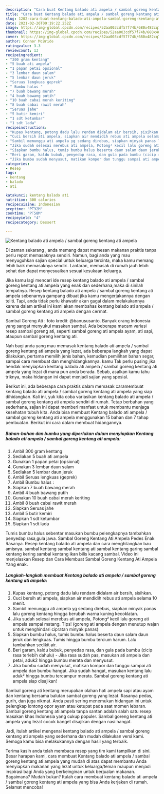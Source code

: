 ```yaml
---
description: "Cara buat Kentang balado ati ampela / sambal goreng kentang ati ampela yang enak Untuk Jualan"
title: "Cara buat Kentang balado ati ampela / sambal goreng kentang ati ampela yang enak Untuk Jualan"
slug: 1202-cara-buat-kentang-balado-ati-ampela-sambal-goreng-kentang-ati-ampela-yang-enak-untuk-jualan
date: 2021-02-26T09:19:22.252Z
image: https://img-global.cpcdn.com/recipes/52aa003cdf57f74b/680x482cq70/kentang-balado-ati-ampela-sambal-goreng-kentang-ati-ampela-foto-resep-utama.jpg
thumbnail: https://img-global.cpcdn.com/recipes/52aa003cdf57f74b/680x482cq70/kentang-balado-ati-ampela-sambal-goreng-kentang-ati-ampela-foto-resep-utama.jpg
cover: https://img-global.cpcdn.com/recipes/52aa003cdf57f74b/680x482cq70/kentang-balado-ati-ampela-sambal-goreng-kentang-ati-ampela-foto-resep-utama.jpg
author: Connor McBride
ratingvalue: 3.3
reviewcount: 13
recipeingredient:
- "300 gram kentang"
- "5 buah ati ampela"
- "1 papan petai opsional"
- "3 lembar daun salam"
- "5 lembar daun jeruk"
- "Seruas lengkuas geprek"
- " Bumbu halus "
- "7 buah bawang merah"
- "4 buah bawang putih"
- "10 buah cabai merah keriting"
- "8 buah cabai rawit merah"
- "Seruas jahe"
- "5 butir kemiri"
- "1 sdt ketumbar"
- "1 sdt lada"
recipeinstructions:
- "Kupas kentang, potong dadu lalu rendam didalam air bersih, sisihkan."
- "Cuci bersih ati ampela, siapkan air mendidih rebus ati ampela selama 10 menit."
- "Sambil menunggu ati ampela yg sedang direbus, siapkan minyak panas lalu goreng kentang hingga berubah warna kuning kecoklatan."
- "Jika sudah selesai merebus ati ampela, Potong² kecil lalu goreng ati ampela sampai matang. Tips! (goreng ati ampela dengan menutup wajan untuk menghindari cipratan minyak panas)"
- "Siapkan bumbu halus, tumis bumbu halus beserta daun salam daun jeruk dan lengkuas. Tumis hingga bumbu tercium harum. Lalu tambahkan sedikit air."
- "Beri garam, kaldu bubuk, penyedap rasa, dan gula pada bumbu (cicip rasa terlebih dahulu) Jika rasa sudah pas, masukan ati ampela dan petai, aduk2 hingga bumbu merata dan menyusut."
- "Jika bumbu sudah menyusut, matikan kompor dan tunggu sampai ati ampela dan bumbu hangat. Jika sudah hangat, masukan kentang lalu aduk² hingga bumbu tercampur merata. Sambal goreng kentang ati ampela siap disajikan!"
categories:
- Resep
tags:
- kentang
- balado
- ati

katakunci: kentang balado ati 
nutrition: 300 calories
recipecuisine: Indonesian
preptime: "PT32M"
cooktime: "PT58M"
recipeyield: "4"
recipecategory: Dessert

---
```



![Kentang balado ati ampela / sambal goreng kentang ati ampela](https://img-global.cpcdn.com/recipes/52aa003cdf57f74b/680x482cq70/kentang-balado-ati-ampela-sambal-goreng-kentang-ati-ampela-foto-resep-utama.jpg)

Di zaman  sekarang , anda memang dapat memesan makanan praktis tanpa perlu repot memasaknya sendiri. Namun, bagi anda yang mau menyuguhkan sajian special untuk keluarga tercinta, maka kamu memang lebih baik memasaknya sendiri. Lantaran, memasak di rumah jauh lebih sehat dan dapat menyesuaikan sesuai kesukaan keluarga.

Jika kamu lagi mencari ide resep kentang balado ati ampela / sambal goreng kentang ati ampela yang enak dan sederhana,maka di sinilah tempatnya. Resep kentang balado ati ampela / sambal goreng kentang ati ampela  sebenarnya gampang dibuat jika kamu mengerjakannya dengan teliti. Tapi, anda tidak perlu khawatir akan gagal dalam melakukannya 
karena dalam artikel ini kami akan membahas kentang balado ati ampela / sambal goreng kentang ati ampela dengan cermat.  

Sambal Goreng Ati : foto kredit: @banususanto. Banyak orang Indonesia yang sangat menyukui masakan sambal. Ada beberapa macam variasi resep sambal goreng ati, seperti sambal goreng ati ampela ayam, ati sapi, ataupun sambal goreng kentang ati.

Nah bagi anda yang mau memasak kentang balado ati ampela / sambal goreng kentang ati ampela yang lezat, ada beberapa langkah yang dapat dilakukan, pertama memilih jenis bahan, kemudian pemilihan bahan segar, sampai cara membuat dan menghidangkannya. kamu Tak perlu pusing jika hendak menyiapkan kentang balado ati ampela / sambal goreng kentang ati ampela yang lezat di mana pun anda berada. Sebab, asalkan kamu  tahu triknya, maka hidangan ini dapat menjadi sajian yang spesial.

Berikut ini, ada beberapa cara praktis  dalam memasak caramembuat kentang balado ati ampela / sambal goreng kentang ati ampela yang siap dihidangkan. Kali ini, yuk kita coba variasikan kentang balado ati ampela / sambal goreng kentang ati ampela sendiri di rumah. Tetap berbahan yang sederhana, sajian ini dapat memberi manfaat untuk membantu menjaga kesehatan tubuh kita. Anda bisa membuat Kentang balado ati ampela / sambal goreng kentang ati ampela menggunakan 15 bahan dan 7 tahap pembuatan. Berikut ini cara dalam membuat hidangannya.

<!--inarticleads1-->

##### Bahan-bahan dan bumbu yang diperlukan dalam menyiapkan Kentang balado ati ampela / sambal goreng kentang ati ampela:

1. Ambil 300 gram kentang
1. Sediakan 5 buah ati ampela
1. Gunakan 1 papan petai (opsional)
1. Gunakan 3 lembar daun salam
1. Sediakan 5 lembar daun jeruk
1. Ambil Seruas lengkuas (geprek)
1. Ambil  Bumbu halus :
1. Siapkan 7 buah bawang merah
1. Ambil 4 buah bawang putih
1. Gunakan 10 buah cabai merah keriting
1. Ambil 8 buah cabai rawit merah
1. Siapkan Seruas jahe
1. Ambil 5 butir kemiri
1. Siapkan 1 sdt ketumbar
1. Siapkan 1 sdt lada


Tumis bumbu halus sebentar masukan bumbu pelengkapnya tambahkan penyedap rasa,gula jawa. Sambal Goreng Kentang Ati Ampela Pedes Enak Rasanya. Resep kentang balado ati ampela dan cara menghilangkan bau amisnya. sambal kentang sambal kentang ati sambal kentang garing sambal kentang kering sambal kentang ikan bilis kacang sambal. Video ini menjelaskan Resep dan Cara Membuat Sambal Goreng Kentang Ati Ampela Yang enak. 

<!--inarticleads2-->

##### Langkah-langkah membuat Kentang balado ati ampela / sambal goreng kentang ati ampela:

1. Kupas kentang, potong dadu lalu rendam didalam air bersih, sisihkan.
1. Cuci bersih ati ampela, siapkan air mendidih rebus ati ampela selama 10 menit.
1. Sambil menunggu ati ampela yg sedang direbus, siapkan minyak panas lalu goreng kentang hingga berubah warna kuning kecoklatan.
1. Jika sudah selesai merebus ati ampela, Potong² kecil lalu goreng ati ampela sampai matang. Tips! (goreng ati ampela dengan menutup wajan untuk menghindari cipratan minyak panas)
1. Siapkan bumbu halus, tumis bumbu halus beserta daun salam daun jeruk dan lengkuas. Tumis hingga bumbu tercium harum. Lalu tambahkan sedikit air.
1. Beri garam, kaldu bubuk, penyedap rasa, dan gula pada bumbu (cicip rasa terlebih dahulu) - Jika rasa sudah pas, masukan ati ampela dan petai, aduk2 hingga bumbu merata dan menyusut.
1. Jika bumbu sudah menyusut, matikan kompor dan tunggu sampai ati ampela dan bumbu hangat. Jika sudah hangat, masukan kentang lalu aduk² hingga bumbu tercampur merata. Sambal goreng kentang ati ampela siap disajikan!


Sambal goreng ati kentang merupakan olahan hati ampela sapi atau ayam dan kentang bersama balutan sambal goreng yang lezat. Rasanya pedas, gurih, dan juga nikmat. Anda pasti sering menemukan hidangan ini untuk pelengkap lontong opor ayam atau ketupat pada saat momen lebaran. Sambal goreng kentang ati ampela tanpa santan adalah salah satu resep masakan khas Indonesia yang cukup populer. Sambal goreng kentang ati ampela yang lezat cocok banget disajikan dengan nasi hangat. 

Jadi, itulah artikel mengenai  kentang balado ati ampela / sambal goreng kentang ati ampela  yang sederhana dan mudah dilakukan versi kami. Semoga kamu bisa melakukannya dengan hasil yang terbaik. 

Terima kasih anda telah membaca resep yang tim kami tampilkan di sini. Besar harapan kami, cara membuat  Kentang balado ati ampela / sambal goreng kentang ati ampela yang mudah di atas dapat membantu Anda menyiapkan makanan yang lezat untuk keluarga/teman maupun menjadi inspirasi bagi Anda yang berkeinginan untuk berjualan makanan. Bagaimana? Mudah bukan? Itulah cara membuat kentang balado ati ampela / sambal goreng kentang ati ampela yang bisa Anda kerjakan di rumah. Selamat mencoba!


